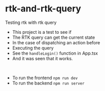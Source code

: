# rtk-and-rtk-query
Testing rtk with rtk query

* This project is a test to see if
* The RTK query can get the current state
* In the case of dispatching an action before
* Executing the query
* See the `handleLogin()` function in App.tsx
* And it was seen that it works.

<br />

* To run the frontend `npm run dev`
* To run the backend `npm run server`
